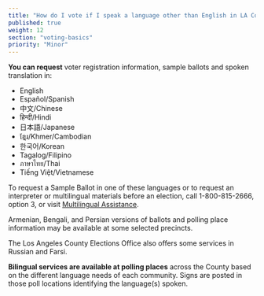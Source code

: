 ```yaml
---
title: "How do I vote if I speak a language other than English in LA County?"
published: true
weight: 12
section: "voting-basics"
priority: "Minor"
---
```


**You can request** voter registration information, sample ballots and spoken translation in:  

- English  
- Español/Spanish  
- 中文/Chinese  
- हिन्दी/Hindi  
- 日本語/Japanese  
- ខ្មែរ/Khmer/Cambodian  
- 한국어/Korean  
- Tagalog/Filipino  
- ภาษาไทย/Thai  
- Tiếng Việt/Vietnamese  

To request a Sample Ballot in one of these languages or to request an interpreter or multilingual materials before an election, call 1-800-815-2666, option 3, or visit [Multilingual Assistance](https://www.lavote.net/home/voting-elections/voter-education/multilingual-services-program/multilingual-services-program).  

Armenian, Bengali, and Persian versions of ballots and polling place information may be available at some selected precincts.  

The Los Angeles County Elections Office also offers some services in Russian and Farsi.

**Bilingual services are available at polling places** across the County based on the different language needs of each community. Signs are posted in those poll locations identifying the language(s) spoken.  
